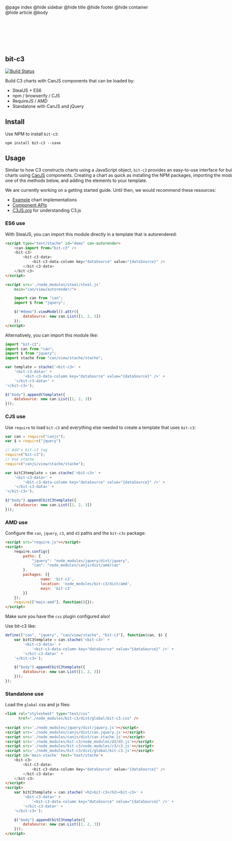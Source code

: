 @page index
@hide sidebar
@hide title
@hide footer
@hide container
@hide article
@body

<section style="width: 800px; margin:100px auto 20px auto; overflow:hidden;">

# bit-c3

[![Build Status](https://travis-ci.org/bitovi-components/bit-c3.svg?branch=master)](https://travis-ci.org/bitovi-components/bit-c3)

Build C3 charts with CanJS components that can be loaded by:

- StealJS + ES6
- npm / browserify / CJS
- RequireJS / AMD
- Standalone with CanJS and jQuery

## Install

Use NPM to install `bit-c3`:

`npm install bit-c3 --save`

## Usage

Similar to how C3 constructs charts using a JavaScript object, `bit-c3` provides an easy-to-use interface for building C3 charts using [CanJS](http://canjs.org) components. Creating a chart as quick as installing the NPM packages, importing the module using one of the methods below, and adding the elements to your template.

We are currently working on a getting started guide. Until then, we would recommend these resources:

- [Example](docs) chart implementations
- [Component APIs](docs/bit-c3.components.bit-c3.html)
- [C3JS.org](http://c3js.org/gettingstarted.html) for understanding C3.js

### ES6 use

With StealJS, you can import this module directly in a template that is autorendered:

```html
<script type="text/stache" id="demo" can-autorender>
	<can-import from="bit-c3" />
	<bit-c3>
		<bit-c3-data>
			<bit-c3-data-column key="dataSource" value="{dataSource}" />
		</bit-c3-data>
	</bit-c3>
</script>

<script src='./node_modules/steal/steal.js'
	main="can/view/autorender/">

	import can from "can";
	import $ from "jquery";

	$("#demo").viewModel().attr({
		dataSource: new can.List([1, 2, 3])
	});
</script>

```

Alternatively, you can import this module like:

```js
import "bit-c3";
import can from "can";
import $ from "jquery";
import stache from "can/view/stache/stache";

var template = stache('<bit-c3>' +
	'<bit-c3-data>' +
		'<bit-c3-data-column key="dataSource" value="{dataSource}" />' +
	'</bit-c3-data>' +
'</bit-c3>');

$("body").append(template({
	dataSource: new can.List([1, 2, 3])
}));

```

### CJS use

Use `require` to load `bit-c3` and everything else
needed to create a template that uses `bit-c3`:

```js
var can = require("canjs");
var $ = require("jquery")

// Add's bit-c3 tag
require("bit-c3");
// Use stache
require("canjs/view/stache/stache");

var bitC3template = can.stache('<bit-c3>' +
    '<bit-c3-data>' +
        '<bit-c3-data-column key="dataSource" value="{dataSource}" />' +
    '</bit-c3-data>' +
'</bit-c3>');

$("body").append(bitC3template({
    dataSource: new can.List([1, 2, 3])
}));

```

### AMD use

Configure the `can`, `jquery`, `c3`, and `d3` paths and the `bit-c3s` package:

```html
<script src="require.js"></script>
<script>
	require.config({
	    paths: {
	        "jquery": "node_modules/jquery/dist/jquery",
	        "can": "node_modules/canjs/dist/amd/can"
	    },
	    packages: [{
		    	name: 'bit-c3',
		    	location: 'node_modules/bit-c3/dist/amd',
		    	main: 'bit-c3'
	    }]
	});
	require(["main-amd"], function(){});
</script>
```

Make sure you have the `css` plugin configured also!

Use bit-c3 like:

```js
define(["can", "jquery", "can/view/stache", "bit-c3"], function(can, $) {
	var bitC3template = can.stache('<bit-c3>' +
	    '<bit-c3-data>' +
	        '<bit-c3-data-column key="dataSource" value="{dataSource}" />' +
	    '</bit-c3-data>' +
	'</bit-c3>');

	$("body").append(bitC3template({
	    dataSource: new can.List([1, 2, 3])
	}));
});
```

### Standalone use

Load the `global` css and js files:

```html
<link rel="stylesheet" type="text/css" 
      href="./node_modules/bit-c3/dist/global/bit-c3.css" />
      
<script src='./node_modules/jquery/dist/jquery.js'></script>
<script src='./node_modules/canjs/dist/can.jquery.js'></script>
<script src='./node_modules/canjs/dist/can.stache.js'></script>
<script src='./node_modules/bit-c3/node_modules/d3/d3.js'></script>
<script src='./node_modules/bit-c3/node_modules/c3/c3.js'></script>
<script src='./node_modules/bit-c3/dist/global/bit-c3.js'></script>
<script id='main-stache' text='text/stache'>
	<bit-c3>
		<bit-c3-data>
			<bit-c3-data-column key="dataSource" value="{dataSource}" />
		</bit-c3-data>
	</bit-c3>
</script>
<script>
	var bitC3template = can.stache('<h2>bit-c3</h2><bit-c3>' +
	    '<bit-c3-data>' +
	        '<bit-c3-data-column key="dataSource" value="{dataSource}" />' +
	    '</bit-c3-data>' +
	'</bit-c3>');

	$("body").append(bitC3template({
	    dataSource: new can.List([1, 2, 3])
	}));
</script>
```

</section>

